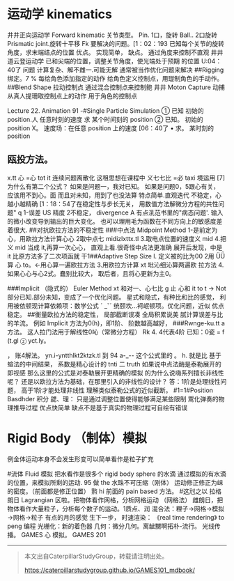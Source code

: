 # 运动学 kinematics
井井正向运动学 Forward kinematic
关节类型。
Pin. 1口，旋转
Ball.. 2口旋转
Prismatic joint.旋转十平移
Fk 要解决的问题。[1：02：193
已知每个关节的旋转角度，求末端结点的位置
优点。
实现简单，
缺点。
通过角度来控制不直观
井井道云登运动学
已和尖端的位置，调整关节角度，使光端处于预期
的位置 U:04：40了
问题
计算复杂、解不雌一.可能无解
通常被当作优化问题来解决
##Rigging 绑定。7 %
每绘角色添加指定的动作
给角色定义控制点，用璴制角色的手动作。
##Blend Shape 拉动控制点
通过混合控制点来控制鲍
井井 Moton Capture 动捕
从真人提珊取控制点上的动作
用于角色的控制点

Lecture 22.
Animation 91
-#Single Particle Simulation
① 已知
初始的 position.人
任意时刻的速度
求
某个时间刻的 position
② 已知。
初始的 position X。
速度场：在任意 position 上的速度 [06：40了
• 求。
某时刻的 position
## 瓯投方法。
x.tt 心 =心 tot it 连续问题离散化
这租思想在课程中
义七七比 =必 taxi 境运用
[7]为什么有第二个公式？
如果是问题一，我对已知。
如果是问题0，5跟心有关，
应该用不到心。面
而且对未知，用到了也没法算
特点简单.直观迭代
不稳定，心越小越精确
[1：18：54了在稳定性与步长无关，
用数值方法解微分方程的共性问题" q
1-误差 US 精度
2不稳定， divergence A
有点㳶范书里的"病态问题'.
输入的微小改变导到输出的巨大变化。
也可以理用毛为函数在不同方向上的敏感度差着很大.
##对抗欧拉方法的不稳定性
###中点法 Midpoint Method
1-是前定为心，用欧拉方法计算心心
2取中点七 midizlxttx.tl
3.取电点位置的速度义 mid
4.把义 mid 当成 it,再算一次心心，
直观上看.很奇怪中点法更准确
展开后发现，中是 it 比原方法多了二次项函就
干1##Adaptive Step Size
l. 定义被的比为00
2用 ÜǗ 算 心 to。←用心算一遍欧拉方法
3.用欧拉方计算 xt 㘩沁细沁算两遍欧
拉方法
4.如果心心与心2式。蠢别比较大，
取后者，且将心更新为主0。

###Implicit （隐式的） Euler Method
xt 和对一、心七比 g
止
心和 it to t → Not
部分已知.部分未知，变成了一个优化问题。
星式和隐式，有种比和比的感觉，
利用被依顿现计算依赖项：数学公式 ˊ
_ˇˊ 统颐坎…袔岷顿项。优化问题，近似
优点稳定。
##衡量欧拉方法的稳定性，
局部截断误凑
全局积累说美
腻计算误差与比的羊流。
例如 Implicit 方法为0(h)，即1阶、
阶数越高越好，
###Rwnge-ku.tt a 方法。
这人拉门法用于解线性0吣（常微分方程）
Rk 4. 4代表4阶
已知：0瓷 = f (t.gl
ⓩ yct.ly。


，
账4解法。
yn.i-yntthlkt2ktzk.tl 到 94
a-_--
这个公式里的 。
h. 就是比 基于蝖法的中间结果，
系数是精心设计的
tnti 二 truth
如果说中点法酶是泰勒展开的即视感
那么这里的公式是对泰勒展开更精确的模拟
的为什么说嗨系列擅长非线性呢？
还是以欧拉方法为基础，在那里引入的非线性的设计？
答：1阶是处理线性问题，
高于1阶才能处理非线性
理解类似泰勒公式的近似截断。
#1=1#Position Basdhder 积分
勰、理：
只是通过调整位置使得能够满足某些限制
鬻化弹奏的物理推导过程
优点快简单
缺点不是基于真实的物理过程可自绘有错误
# Rigid Body （制体）模拟
例金体运动本身不会发生形变可以简单看作是粒子扩充

#流体 Fluid 模拟
把水看作是很多个 rigid body sphere 的水滴
通过模拟的有水滴的位置，来模拟所剩的运动. 95
做 the 水珠不可压缩（刚体）
运动修正修正为崃的密度。（前面都是修正位置）
㸃 hi 前面的 pain based 方法。
#这㝴之以 拉格朗日 Lagrangian
区啦。把物体看作网格，分析网格运动 （网格法）
雌朗日，把物体看作大量粒子，分析每个数子的运动。1质点、润
混合法：粴子→网格→模拟→网格→粒子
有点的月的感觉
生下一步，
时速渲染： 《real time rendering》 to peng 编程
光栅化：新的着色器
几何：微分几何。离龇嬲啊拓朴-流行。
光线传播。 GAMES 心
模拟。 GAMES 201



------------------------------

> 本文出自CaterpillarStudyGroup，转载请注明出处。
>
> https://caterpillarstudygroup.github.io/GAMES101_mdbook/